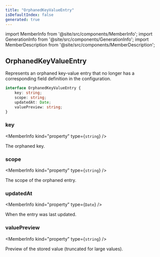 ```yaml
---
title: "OrphanedKeyValueEntry"
isDefaultIndex: false
generated: true
---
```

<!-- This file was generated from the Vendure source. Do not modify. Instead, re-run the "docs:build" script -->
import MemberInfo from '@site/src/components/MemberInfo';
import GenerationInfo from '@site/src/components/GenerationInfo';
import MemberDescription from '@site/src/components/MemberDescription';


## OrphanedKeyValueEntry

<GenerationInfo sourceFile="packages/core/src/config/key-value/key-value-types.ts" sourceLine="203" packageName="@vendure/core" since="3.4.0" />

Represents an orphaned key-value entry that no longer has a corresponding
field definition in the configuration.

```ts title="Signature"
interface OrphanedKeyValueEntry {
    key: string;
    scope: string;
    updatedAt: Date;
    valuePreview: string;
}
```

<div className="members-wrapper">

### key

<MemberInfo kind="property" type={`string`}   />

The orphaned key.
### scope

<MemberInfo kind="property" type={`string`}   />

The scope of the orphaned entry.
### updatedAt

<MemberInfo kind="property" type={`Date`}   />

When the entry was last updated.
### valuePreview

<MemberInfo kind="property" type={`string`}   />

Preview of the stored value (truncated for large values).


</div>

